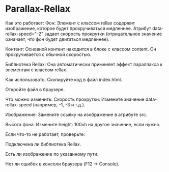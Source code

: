 # Parallax-Rellax

Как это работает:
Фон: Элемент с классом rellax содержит изображение, которое будет прокручиваться медленнее. Атрибут data-rellax-speed="-2" задает скорость прокрутки (отрицательное значение означает, что фон будет двигаться медленнее).

Контент: Основной контент находится в блоке с классом content. Он прокручивается с обычной скоростью.

Библиотека Rellax: Она автоматически применяет эффект параллакса к элементам с классом rellax.

Как использовать:
Скопируйте код в файл index.html.

Откройте файл в браузере.

Что можно изменить:
Скорость прокрутки: Измените значение data-rellax-speed (например, -1, -3 и т.д.).

Изображение: Замените ссылку на изображение в атрибуте src.

Высота фона: Измените height: 100vh на другое значение, если нужно.

Если что-то не работает, проверьте:

Подключена ли библиотека Rellax.

Есть ли изображение по указанному пути.

Нет ли ошибок в консоли браузера (F12 → Console).
